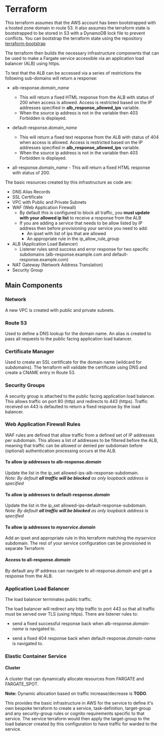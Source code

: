# Terraform

This terraform assumes that the AWS account has been bootstrapped with a hosted zone domain in route 53.
It also assumes the terraform state is bootstrapped to be stored in S3 with a DynamoDB lock file to prevent conflicts.
You can bootstrap the terraform state using the repository [terraform-bootstrap](https://github.com/gibbardsteve/terraform-bootstrap)

The terraform then builds the necessary infrastructure components that can be used to make a Fargate service accessible via an application load balancer (ALB) using https.

To test that the ALB can be accessed via a series of restrictions the following sub-domains will return a response:

- alb-response._domain_name_
  - This will return a fixed HTML response from the ALB with status of 200 when access is allowed. Access is restricted based on the IP addresses specified in **alb_response_allowed_ips** variable.
  - When the source ip address is not in the variable then 403 Forbidden is displayed.

- default-response._domain_name_
  - This will return a fixed text response from the ALB with status of 404 when access is allowed. Access is restricted based on the IP addresses specified in **alb_response_allowed_ips** variable.
  - When the source ip address is not in the variable then 403 Forbidden is displayed.

- all-response._domain_name_ - This will return a fixed HTML response with status of 200.

The basic resources created by this infrastructure as code are:

- DNS Alias Records
- SSL Certificate
- VPC with Public and Private Subnets
- WAF (Web Application Firewall)
  - By default this is configured to block all traffic, you **must update with your allowed ip list** to receive a response from the ALB
  - If you are adding a service that needs to be allow listed by IP address then before provisioning your service you need to add:
    - An ipset with list of ips that are allowed
    - An appropriate rule in the ip_allow_rule_group
- ALB (Application Load Balancer)
  - Listener rules send success and error response for two specific subdomains (alb-response.example.com and default-response.example.com)
- NAT Gateway (Network Address Translation)
- Security Group

## Main Components

### Network

A new VPC is created with public and private subnets.

### Route 53

Used to define a DNS lookup for the domain name. An alias is created to pass all requests to the public facing application load balancer.

### Certificate Manager

Used to create an SSL certificate for the domain name (wildcard for subdomains). The terraform will validate the certificate using DNS and create a CNAME entry in Route 53.

### Security Groups

A security group is attached to the public facing application load balancer. This allows traffic on port 80 (http) and redirects to 443 (https).  Traffic received on 443 is defaulted to return a fixed response by the load balancer.

### Web Application Firewall Rules

WAF rules are defined that allow traffic from a defined set of IP addresses per subdomain.  This allows a list of addresses to be filtered before the ALB, meaning that traffic can be allowed or denied per subdomain before (optional) authentication processing occurs at the ALB.

#### To allow ip addresses to alb-response._domain_

Update the list in the ip_set allowed-ips-alb-response-subdomain.  
_Note: By default **all traffic will be blocked** as only loopback address is specified_

#### To allow ip addresses to default-response._domain_

Update the list in the ip_set allowed-ips-default-response-subdomain.  
_Note: By default **all traffic will be blocked** as only loopback address is specified_

#### To allow ip addresses to _myservice_._domain_

Add an ipset and appropriate rule in this terraform matching the _myservice_ subdomain.  The rest of your service configuration can be provisioned in separate Terraform

#### Access to all-response._domain_

By default any IP address can navigate to all-response._domain_ and get a response from the ALB.

### Application Load Balancer

The load balancer terminates public traffic.

The load balancer will redirect any http traffic to port 443 so that all traffic must be served over TLS (using https). There are listener rules to:

- send a fixed successful response back when alb-response._domain-name_ is navigated to.

- send a fixed 404 response back when default-response._domain-name_ is navigated to.

### Elastic Container Service

#### Cluster

A cluster that can dynamically allocate resources from FARGATE and FARGATE_SPOT.

**Note:** Dynamic allocation based on traffic increase/decrease is **TODO**.

This provides the basic infrastructure in AWS for the service to define it's own bespoke terraform to create a service, task-definition, target-group and any security-group rules or cognito requirements specific to that service. The service terraform would then apply the target-group to the load balancer created by this configuration to have traffic for warded to the service.
